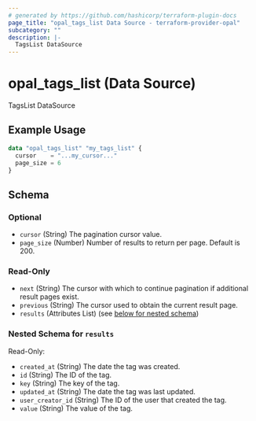 ```yaml
---
# generated by https://github.com/hashicorp/terraform-plugin-docs
page_title: "opal_tags_list Data Source - terraform-provider-opal"
subcategory: ""
description: |-
  TagsList DataSource
---
```


# opal_tags_list (Data Source)

TagsList DataSource

## Example Usage

```terraform
data "opal_tags_list" "my_tags_list" {
  cursor    = "...my_cursor..."
  page_size = 6
}
```

<!-- schema generated by tfplugindocs -->
## Schema

### Optional

- `cursor` (String) The pagination cursor value.
- `page_size` (Number) Number of results to return per page. Default is 200.

### Read-Only

- `next` (String) The cursor with which to continue pagination if additional result pages exist.
- `previous` (String) The cursor used to obtain the current result page.
- `results` (Attributes List) (see [below for nested schema](#nestedatt--results))

<a id="nestedatt--results"></a>
### Nested Schema for `results`

Read-Only:

- `created_at` (String) The date the tag was created.
- `id` (String) The ID of the tag.
- `key` (String) The key of the tag.
- `updated_at` (String) The date the tag was last updated.
- `user_creator_id` (String) The ID of the user that created the tag.
- `value` (String) The value of the tag.


